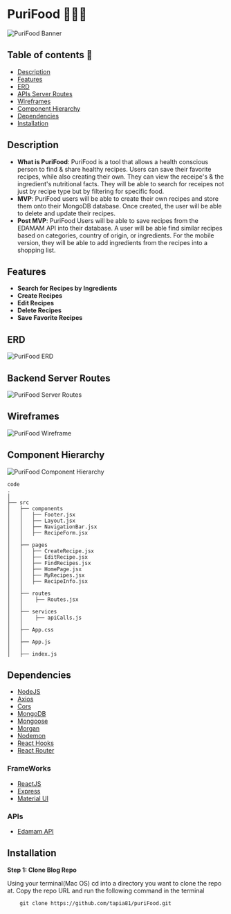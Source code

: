 # PuriFood 🍖🥑🍉

![PuriFood Banner](./assets/PuriFood%20Banner.png)

## Table of contents 📒

- [Description](#description)
- [Features](#features)
- [ERD](#erd)
- [APIs Server Routes](#apis-server-routes)
- [Wireframes](#wireframes)
- [Component Hierarchy](#component-hierarchy)
- [Dependencies](#denpendencies)
- [Installation](#installation)

## Description

- **What is PuriFood**: PuriFood is a tool that allows a health conscious
  person to find & share healthy recipes. Users can save
  their favorite recipes, while also creating their own.
  They can view the receipe's & the ingredient's
  nutritional facts. They will be able to search for
  receipes not just by recipe type but by filtering for
  specific food.
- **MVP**: PuriFood users will be able to create their own
  recipes and store them onto their MongoDB database.
  Once created, the user will be able to delete and
  update their recipes.
- **Post MVP**: PuriFood Users will be able to save recipes
  from the EDAMAM API into their database. A user will
  be able find similar recipes based on categories,
  country of origin, or ingredients. For the mobile
  version, they will be able to add ingredients from
  the recipes into a shopping list.

## Features

- **Search for Recipes by Ingredients**
- **Create Recipes**
- **Edit Recipes**
- **Delete Recipes**
- **Save Favorite Recipes**

## ERD

![PuriFood ERD](./assets/PuriFood%20ERD.png)

## Backend Server Routes

![PuriFood Server Routes](./assets/PuriFood%20Routes.png)

## Wireframes

![PuriFood Wireframe](./assets/PurifoodHome.png)

## Component Hierarchy

![PuriFood Component Hierarchy](./assets/PuriFood%20Hierarchy.png)

    code
    .
    │
    ├── src
    │   ├── components
    │   │   ├── Footer.jsx
    │   │   ├── Layout.jsx
    │   │   ├── NavigationBar.jsx
    │   │   ├── RecipeForm.jsx
    │   │
    │   ├── pages
    │   │   ├── CreateRecipe.jsx
    │   │   ├── EditRecipe.jsx
    │   │   ├── FindRecipes.jsx
    │   │   ├── HomePage.jsx
    │   │   ├── MyRecipes.jsx
    │   │   ├── RecipeInfo.jsx
    │   │
    │   ├── routes
    │   │    ├── Routes.jsx
    │   │
    │   ├── services
    │   │    ├── apiCalls.js
    │   │
    │   ├── App.css
    │   │
    │   ├── App.js
    │   │
    │   ├── index.js

## Dependencies

- [NodeJS](https://nodejs.org/en/)
- [Axios](https://github.com/axios/axios)
- [Cors](https://www.npmjs.com/package/cors)
- [MongoDB](https://www.mongodb.com/)
- [Mongoose](https://www.npmjs.com/package/mongoose)
- [Morgan](https://www.npmjs.com/package/morgan)
- [Nodemon](https://www.npmjs.com/package/nodemon)
- [React Hooks](https://reactjs.org/docs/hooks-intro.html)
- [React Router](https://v5.reactrouter.com/web/guides/quick-start)

### FrameWorks

- [ReactJS](https://reactjs.org/)
- [Express](https://expressjs.com/en/starter/installing.html)
- [Material UI](https://mui.com/)

### APIs

- [Edamam API](https://www.edamam.com/)

## Installation

**Step 1: Clone Blog Repo**

Using your terminal(Mac OS) cd into a directory you want to
clone the repo at. Copy the repo URL and run the following command
in the terminal

        git clone https://github.com/tapia81/puriFood.git
